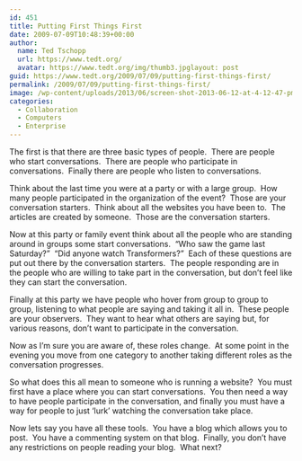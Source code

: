 ```yaml
---
id: 451
title: Putting First Things First
date: 2009-07-09T10:48:39+00:00
author:
  name: Ted Tschopp
  url: https://www.tedt.org/
  avatar: https://www.tedt.org/img/thumb3.jpglayout: post
guid: https://www.tedt.org/2009/07/09/putting-first-things-first/
permalink: /2009/07/09/putting-first-things-first/
image: /wp-content/uploads/2013/06/screen-shot-2013-06-12-at-4-12-47-pm.png
categories:
  - Collaboration
  - Computers
  - Enterprise
---
```

The first is that there are three basic types of people.  There are people who start conversations.  There are people who participate in conversations.  Finally there are people who listen to conversations.

Think about the last time you were at a party or with a large group.  How many people participated in the organization of the event?  Those are your conversation starters.  Think about all the websites you have been to.  The articles are created by someone.  Those are the conversation starters.

Now at this party or family event think about all the people who are standing around in groups some start conversations.  “Who saw the game last Saturday?”  “Did anyone watch Transformers?”  Each of these questions are put out there by the conversation starters.  The people responding are in the people who are willing to take part in the conversation, but don’t feel like they can start the conversation.

Finally at this party we have people who hover from group to group to group, listening to what people are saying and taking it all in.  These people are your observers.  They want to hear what others are saying but, for various reasons, don’t want to participate in the conversation.

Now as I’m sure you are aware of, these roles change.  At some point in the evening you move from one category to another taking different roles as the conversation progresses.

So what does this all mean to someone who is running a website?  You must first have a place where you can start conversations.  You then need a way to have people participate in the conversation, and finally you must have a way for people to just ‘lurk’ watching the conversation take place.

Now lets say you have all these tools.  You have a blog which allows you to post.  You have a commenting system on that blog.  Finally, you don’t have any restrictions on people reading your blog.  What next?